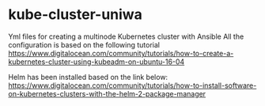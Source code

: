 # kube-cluster-uniwa
Yml files for creating  a multinode Kubernetes cluster with Ansible
All the configuration is based on the following tutorial
https://www.digitalocean.com/community/tutorials/how-to-create-a-kubernetes-cluster-using-kubeadm-on-ubuntu-16-04

Helm has been installed based on the link below:
https://www.digitalocean.com/community/tutorials/how-to-install-software-on-kubernetes-clusters-with-the-helm-2-package-manager
